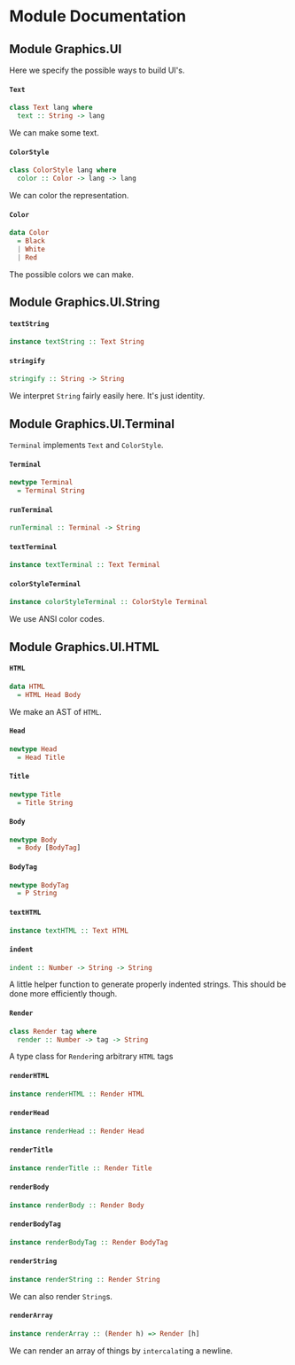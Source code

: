 # Module Documentation

## Module Graphics.UI


Here we specify the possible ways to build UI's. 

#### `Text`

``` purescript
class Text lang where
  text :: String -> lang
```

We can make some text.

#### `ColorStyle`

``` purescript
class ColorStyle lang where
  color :: Color -> lang -> lang
```

We can color the representation.

#### `Color`

``` purescript
data Color
  = Black 
  | White 
  | Red 
```

The possible colors we can make.


## Module Graphics.UI.String


#### `textString`

``` purescript
instance textString :: Text String
```


#### `stringify`

``` purescript
stringify :: String -> String
```

We interpret `String` fairly easily here. It's just identity.


## Module Graphics.UI.Terminal


`Terminal` implements `Text` and `ColorStyle`.

#### `Terminal`

``` purescript
newtype Terminal
  = Terminal String
```


#### `runTerminal`

``` purescript
runTerminal :: Terminal -> String
```


#### `textTerminal`

``` purescript
instance textTerminal :: Text Terminal
```


#### `colorStyleTerminal`

``` purescript
instance colorStyleTerminal :: ColorStyle Terminal
```

We use ANSI color codes.


## Module Graphics.UI.HTML


#### `HTML`

``` purescript
data HTML
  = HTML Head Body
```

We make an AST of `HTML`.

#### `Head`

``` purescript
newtype Head
  = Head Title
```


#### `Title`

``` purescript
newtype Title
  = Title String
```


#### `Body`

``` purescript
newtype Body
  = Body [BodyTag]
```


#### `BodyTag`

``` purescript
newtype BodyTag
  = P String
```


#### `textHTML`

``` purescript
instance textHTML :: Text HTML
```


#### `indent`

``` purescript
indent :: Number -> String -> String
```

A little helper function to generate properly indented strings.
This should be done more efficiently though.

#### `Render`

``` purescript
class Render tag where
  render :: Number -> tag -> String
```

A type class for `Render`ing arbitrary `HTML` tags

#### `renderHTML`

``` purescript
instance renderHTML :: Render HTML
```


#### `renderHead`

``` purescript
instance renderHead :: Render Head
```


#### `renderTitle`

``` purescript
instance renderTitle :: Render Title
```


#### `renderBody`

``` purescript
instance renderBody :: Render Body
```


#### `renderBodyTag`

``` purescript
instance renderBodyTag :: Render BodyTag
```


#### `renderString`

``` purescript
instance renderString :: Render String
```

We can also render `String`s.

#### `renderArray`

``` purescript
instance renderArray :: (Render h) => Render [h]
```

We can render an array of things by `intercalat`ing a newline.



